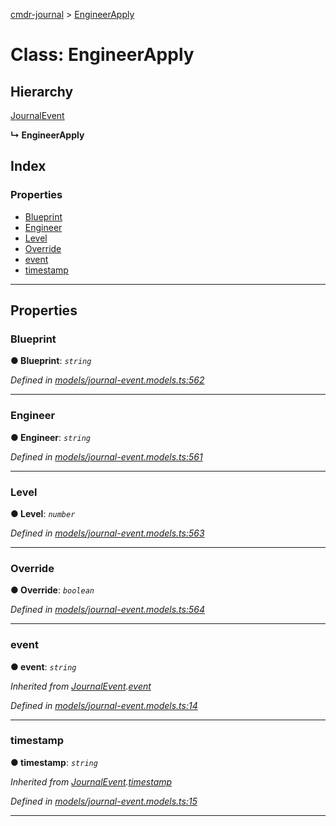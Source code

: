 [cmdr-journal](../README.md) > [EngineerApply](../classes/engineerapply.md)



# Class: EngineerApply

## Hierarchy


 [JournalEvent](journalevent.md)

**↳ EngineerApply**







## Index

### Properties

* [Blueprint](engineerapply.md#blueprint)
* [Engineer](engineerapply.md#engineer)
* [Level](engineerapply.md#level)
* [Override](engineerapply.md#override)
* [event](engineerapply.md#event)
* [timestamp](engineerapply.md#timestamp)



---
## Properties
<a id="blueprint"></a>

###  Blueprint

**●  Blueprint**:  *`string`* 

*Defined in [models/journal-event.models.ts:562](https://github.com/chrisbruford/cmdr-journal/blob/0588b1f/src/models/journal-event.models.ts#L562)*





___

<a id="engineer"></a>

###  Engineer

**●  Engineer**:  *`string`* 

*Defined in [models/journal-event.models.ts:561](https://github.com/chrisbruford/cmdr-journal/blob/0588b1f/src/models/journal-event.models.ts#L561)*





___

<a id="level"></a>

###  Level

**●  Level**:  *`number`* 

*Defined in [models/journal-event.models.ts:563](https://github.com/chrisbruford/cmdr-journal/blob/0588b1f/src/models/journal-event.models.ts#L563)*





___

<a id="override"></a>

###  Override

**●  Override**:  *`boolean`* 

*Defined in [models/journal-event.models.ts:564](https://github.com/chrisbruford/cmdr-journal/blob/0588b1f/src/models/journal-event.models.ts#L564)*





___

<a id="event"></a>

###  event

**●  event**:  *`string`* 

*Inherited from [JournalEvent](journalevent.md).[event](journalevent.md#event)*

*Defined in [models/journal-event.models.ts:14](https://github.com/chrisbruford/cmdr-journal/blob/0588b1f/src/models/journal-event.models.ts#L14)*





___

<a id="timestamp"></a>

###  timestamp

**●  timestamp**:  *`string`* 

*Inherited from [JournalEvent](journalevent.md).[timestamp](journalevent.md#timestamp)*

*Defined in [models/journal-event.models.ts:15](https://github.com/chrisbruford/cmdr-journal/blob/0588b1f/src/models/journal-event.models.ts#L15)*





___


